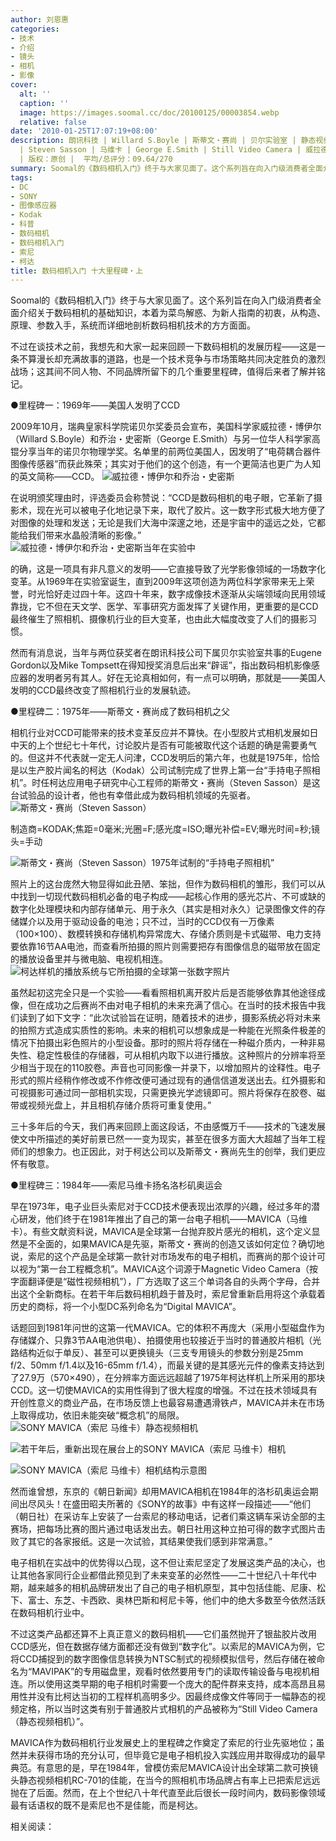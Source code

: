 ```yaml
---
author: 刘恩惠
categories:
- 技术
- 介绍
- 镜头
- 相机
- 影像
cover:
  alt: ''
  caption: ''
  image: https://images.soomal.cc/doc/20100125/00003854.webp
  relative: false
date: '2010-01-25T17:07:19+08:00'
description: 朗讯科技 | Willard S.Boyle | 斯蒂文・赛尚 | 贝尔实验室 | 静态视频相机 | CCD | 乔治・史密斯 | MAVICA
  | Steven Sasson | 马维卡 | George E.Smith | Still Video Camera | 威拉德・博伊尔 | 源自：www.soomal.com
  | 版权：原创 |  平均/总评分：09.64/270
summary: Soomal的《数码相机入门》终于与大家见面了。这个系列旨在向入门级消费者全面介绍关于数码相机的基础知识，本着为菜鸟解惑、为新人指南的初衷，从构造、原理、参数入手，系统而详细地剖析数码相机技术的方方面面。不过在谈技术之前，我想先和大家一起来回顾一下数码相机的发展历程……
tags:
- DC
- SONY
- 图像感应器
- Kodak
- 科普
- 数码相机
- 数码相机入门
- 索尼
- 柯达
title: 数码相机入门 十大里程碑・上
---
```


Soomal的《数码相机入门》终于与大家见面了。这个系列旨在向入门级消费者全面介绍关于数码相机的基础知识，本着为菜鸟解惑、为新人指南的初衷，从构造、原理、参数入手，系统而详细地剖析数码相机技术的方方面面。

不过在谈技术之前，我想先和大家一起来回顾一下数码相机的发展历程――这是一条不算漫长却充满故事的道路，也是一个技术竞争与市场策略共同决定胜负的激烈战场；这其间不同人物、不同品牌所留下的几个重要里程碑，值得后来者了解并铭记。

●里程碑一：1969年――美国人发明了CCD

2009年10月，瑞典皇家科学院诺贝尔奖委员会宣布，美国科学家威拉德・博伊尔（Willard S.Boyle）和乔治・史密斯（George E.Smith）与另一位华人科学家高锟分享当年的诺贝尔物理学奖。名单里的前两位美国人，因发明了“电荷耦合器件图像传感器”而获此殊荣；其实对于他们的这个创造，有一个更简洁也更广为人知的英文简称――CCD。
![威拉德・博伊尔和乔治・史密斯](https://images.soomal.cc/doc/20100125/00003852.webp)





在说明颁奖理由时，评选委员会称赞说：“CCD是数码相机的电子眼，它革新了摄影术，现在光可以被电子化地记录下来，取代了胶片。这一数字形式极大地方便了对图像的处理和发送；无论是我们大海中深邃之地，还是宇宙中的遥远之处，它都能给我们带来水晶般清晰的影像。”
![威拉德・博伊尔和乔治・史密斯当年在实验中](https://images.soomal.cc/doc/20100125/00003853.webp)





的确，这是一项具有非凡意义的发明――它直接导致了光学影像领域的一场数字化变革。从1969年在实验室诞生，直到2009年这项创造为两位科学家带来无上荣誉，时光恰好走过四十年。这四十年来，数字成像技术逐渐从尖端领域向民用领域靠拢，它不但在天文学、医学、军事研究方面发挥了关键作用，更重要的是CCD最终催生了照相机、摄像机行业的巨大变革，也由此大幅度改变了人们的摄影习惯。

然而有消息说，当年与两位获奖者在朗讯科技公司下属贝尔实验室共事的Eugene Gordon以及Mike Tompsett在得知授奖消息后出来“辟谣”，指出数码相机影像感应器的发明者另有其人。好在无论真相如何，有一点可以明确，那就是――美国人发明的CCD最终改变了照相机行业的发展轨迹。

●里程碑二：1975年――斯蒂文・赛尚成了数码相机之父

相机行业对CCD可能带来的技术变革反应并不算快。在小型胶片式相机发展如日中天的上个世纪七十年代，讨论胶片是否有可能被取代这个话题的确是需要勇气的。但这并不代表就一定无人问津，CCD发明后的第六年，也就是1975年，恰恰是以生产胶片闻名的柯达（Kodak）公司试制完成了世界上第一台“手持电子照相机”。时任柯达应用电子研究中心工程师的斯蒂文・赛尚（Steven Sasson）是这台试验品的设计者，他也有幸借此成为数码相机领域的先驱者。
![斯蒂文・赛尚（Steven Sasson）](https://images.soomal.cc/doc/20100125/00003855.webp)

制造商=KODAK;焦距=0毫米;光圈=F;感光度=ISO;曝光补偿=EV;曝光时间=秒;镜头=手动


![斯蒂文・赛尚（Steven Sasson）1975年试制的“手持电子照相机”](https://images.soomal.cc/doc/20100125/00003851.webp)





照片上的这台庞然大物显得如此丑陋、笨拙，但作为数码相机的雏形，我们可以从中找到一切现代数码相机必备的电子构成――起核心作用的感光芯片、不可或缺的数字化处理模块和内部存储单元、用于永久（其实是相对永久）记录图像文件的存储媒介以及用于驱动设备的电池；只不过，当时的CCD仅有一万像素（100×100）、数模转换和存储机构异常庞大、存储介质则是卡式磁带、电力支持要依靠16节AA电池，而查看所拍摄的照片则需要把存有图像信息的磁带放在固定的播放设备里并与微电脑、电视机相连。
![柯达样机的播放系统与它所拍摄的全球第一张数字照片](https://images.soomal.cc/doc/20100125/00003856.webp)





虽然起初这完全只是一个实验――看看照相机离开胶片后是否能够依靠其他途径成像，但在成功之后赛尚不由对电子相机的未来充满了信心。在当时的技术报告中我们读到了如下文字：“此次试验旨在证明，随着技术的进步，摄影系统必将对未来的拍照方式造成实质性的影响。未来的相机可以想象成是一种能在光照条件极差的情况下拍摄出彩色照片的小型设备。那时的照片将存储在一种磁介质内，一种非易失性、稳定性极佳的存储器，可从相机内取下以进行播放。这种照片的分辨率将至少相当于现在的110胶卷。声音也可同影像一并录下，以增加照片的诠释性。电子形式的照片经稍作修改或不作修改便可通过现有的通信信道发送出去。红外摄影和可视摄影可通过同一部相机实现，只需更换光学滤镜即可。照片将保存在胶卷、磁带或视频光盘上，并且相机存储介质将可重复使用。” 

三十多年后的今天，我们再来回顾上面这段话，不由感慨万千――技术的飞速发展使文中所描述的美好前景已然一一变为现实，甚至在很多方面大大超越了当年工程师们的想象力。也正因此，对于柯达公司以及斯蒂文・赛尚先生的创举，我们更应怀有敬意。

●里程碑三：1984年――索尼马维卡扬名洛杉矶奥运会

早在1973年，电子业巨头索尼对于CCD技术便表现出浓厚的兴趣，经过多年的潜心研发，他们终于在1981年推出了自己的第一台电子相机――MAVICA（马维卡）。有些文献资料说，MAVICA是全球第一台抛弃胶片感光的相机，这个定义显然是不全面的，如果MAVICA是先驱，斯蒂文・赛尚的创造又该如何定位？确切地说，索尼的这个产品是全球第一款针对市场发布的电子相机，而赛尚的那个设计可以视为“第一台工程概念机”。MAVICA这个词源于Magnetic Video Camera（按字面翻译便是“磁性视频相机”），厂方选取了这三个单词各自的头两个字母，合并出这个全新商标。在若干年后数码相机趋于普及时，索尼曾重新启用将这个承载着历史的商标，将一个小型DC系列命名为“Digital MAVICA”。

话题回到1981年问世的这第一代MAVICA。它的体积不再庞大（采用小型磁盘作为存储媒介、只靠3节AA电池供电）、拍摄使用也较接近于当时的普通胶片相机（光路结构近似于单反）、甚至可以更换镜头（三支专用镜头的参数分别是25mm f/2、50mm f/1.4以及16-65mm f/1.4），而最关键的是其感光元件的像素支持达到了27.9万（570×490），在分辨率方面远远超越了1975年柯达样机上所采用的那块CCD。这一切使MAVICA的实用性得到了很大程度的增强。不过在技术领域具有开创性意义的商业产品，在市场反馈上也最容易遭遇滑铁卢，MAVICA并未在市场上取得成功，依旧未能突破“概念机”的局限。
![SONY MAVICA（索尼 马维卡）静态视频相机](https://images.soomal.cc/doc/20100125/00003854.webp)




![若干年后，重新出现在展台上的SONY MAVICA（索尼 马维卡）相机](https://images.soomal.cc/doc/20120830/00022386.webp)




![SONY MAVICA（索尼 马维卡）相机结构示意图](https://images.soomal.cc/doc/20100125/00003857.webp)





然而谁曾想，东京的《朝日新闻》却用MAVICA相机在1984年的洛杉矶奥运会期间出尽风头！在盛田昭夫所著的《SONY的故事》中有这样一段描述――“他们（朝日社）在采访车上安装了一台索尼的移动电话，记者们乘这辆车采访全部的主赛场，把每场比赛的图片通过电话发出去。朝日社用这种立拍可得的数字式图片击败了其它的各家报纸。这是一次试验，其结果使我们感到非常满意。”

电子相机在实战中的优势得以凸现，这不但让索尼坚定了发展这类产品的决心，也让其他各家同行企业都借此预见到了未来变革的必然性――二十世纪八十年代中期，越来越多的相机品牌研发出了自己的电子相机原型，其中包括佳能、尼康、松下、富士、东芝、卡西欧、奥林巴斯和柯尼卡等，他们中的绝大多数至今依然活跃在数码相机行业中。

不过这类产品都还算不上真正意义的数码相机――它们虽然抛开了银盐胶片改用CCD感光，但在数据存储方面都还没有做到“数字化”。以索尼的MAVICA为例，它将CCD捕捉到的数字图像信息转换为NTSC制式的视频模拟信号，然后存储在被命名为“MAVIPAK”的专用磁盘里，观看时依然要用专门的读取传输设备与电视机相连。所以使用这类早期的电子相机时需要一个庞大的配件群来支持，成本高昂且易用性并没有比柯达当初的工程样机高明多少。因最终成像文件等同于一幅静态的视频定格，所以当时这类有别于普通胶片式相机的产品被称为“Still Video Camera（静态视频相机）”。

MAVICA作为数码相机行业发展史上的里程碑之作奠定了索尼的行业先驱地位；虽然并未获得市场的充分认可，但毕竟它是电子相机投入实践应用并取得成功的最早典范。有意思的是，早在1984年，曾模仿索尼MAVICA设计出全球第二款可换镜头静态视频相机RC-701的佳能，在当今的照相机市场品牌占有率上已把索尼远远抛在了后面。然而，在上个世纪八十年代直至此后很长一段时间内，数码影像领域最有话语权的既不是索尼也不是佳能，而是柯达。

相关阅读：